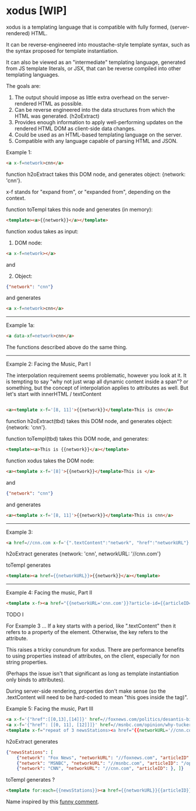 # xodus [WIP]

xodus is a templating language that is compatible with fully formed, (server-rendered) HTML.

It can be reverse-engineered into moustache-style template syntax, such as the syntax proposed for template instantiation.

It can also be viewed as an "intermediate" templating language, generated from JS template literals, or JSX, that can be reverse compiled into other templating languages.

The goals are:

1.  The output should impose as little extra overhead on the server-rendered HTML as possible.
2.  Can be reverse engineered into the data structures from which the HTML was generated. (h2oExtract)
3.  Provides enough information to apply well-performing updates on the rendered HTML DOM as client-side data changes.
4.  Could be used as an HTML-based templating language on the server.   
4.  Compatible with any language capable of parsing HTML and JSON.

Example 1: 

```html
<a x-f=network>cnn</a>
```
function h2oExtract takes this DOM node, and generates object: {network: 'cnn'}.

x-f stands for "expand from", or "expanded from", depending on the context.

function toTempl takes this node and  generates (in memory):

```html
<template><a>{{network}}</a></template>
```


function xodus takes as input:

1. DOM node:

```html
<a x-f=network></a>
```

and 

2.  Object:

```JSON
{"network": "cnn"}
```

and generates

```html
<a x-f=network>cnn</a>
```

---

Example 1a:

```html
<a data-xf=network>cnn</a>
```

The functions described above do the same thing.

---


Example 2:  Facing the Music, Part I

The interpolation requirement seems problematic, however you look at it.  It is tempting to say "why not just wrap all dynamic content inside a span"? or something, but the concept of interpolation applies to attributes as well.  But let's start with innerHTML / textContent

```html

<a><template x-f='[8, 11]'>{{network}}</template>This is cnn</a>
```

function h2oExtract(tbd) takes this DOM node, and generates object: {network: 'cnn'}.

function toTempl(tbd) takes this DOM node, and generates:

```html
<template><a>This is {{network}}</a></template>
```

function xodus takes the DOM node:

```html
<a><template x-f='[8]'>{{network}}</template>This is </a>
```

and

```JSON
{"network": "cnn"}
```

and generates

```html
<a><template x-f='[8, 11]'>{{network}}</template>This is cnn</a>
```

 

---

Example 3:  

```html
<a href=//cnn.com x-f='{".textContent":"network", "href":"networkURL"}'>cnn</a>
```

h2oExtract generates {network: 'cnn', networkURL: '//cnn.com'}

toTempl generates 

```html
<template><a href={{networkURL}}>{{network}}</a></template>
```

---

Example 4: Facing the music, Part II

```html
<template x-f><a href="{{networkURL='cnn.com'}}?article-id={{articleID='2021/08/04/us/florida-school-mask-mandate-law/index.html'}}" x-f=networkURL>cnn</a>
```


TODO I

For Example 3 ... If a key starts with a period, like ".textContent" then it refers to a property of the element.  Otherwise, the key refers to the attribute.

This raises a tricky conundrum for xodus.  There are performance benefits to using properties instead of attributes, on the client, especially for non string properties.

(Perhaps the issue isn't that significant as long as template instantiation only binds to attributes).

During server-side rendering, properties don't make sense (so the .textContent will need to be hard-coded to mean "this goes inside the tag)".



Example 5: Facing the music, Part III

```html
<a x-f='{"href":[[0,13],[14]]}' href=//foxnews.com/politics/desantis-biden-do-job-secure-border>Fox News</a>
<a x-f='{"href": [[0, 11], [12]]]}' href=//msnbc.com/opinion/why-tucker-carlson-s-trip-budapest-bad-news-america-n1275881>MSNBC</a>
<template x-f="repeat of 3 newsStations><a href="{{networkURL='//cnn.com'}}{{articleID='/2021/08/04/us/florida-school-mask-mandate-law/index.html'}}" x-f=networkURL>CNN</a></template>
```

h2oExtract generates 

```JSON
{"newsStations": [
    {"network": "Fox News", "networkURL": "//foxnews.com", "articleID": "/politics/desantis-biden-do-job-secure-border"}, 
    {"network": "MSNBC", "networkURL": "//msnbc.com", "articleID": "/opinion/why-tucker-carlson-s-trip-budapest-bad-news-america-n1275881"}, 
    {"network": "CNN", "networkURL": "//cnn.com", "articleID": }, ]}
```

toTempl generates ?

```html
<template for:each={{newsStations}}><a href={{networkURL}}{{articleID}}>{{network}}</a>
```

Name inspired by this [funny comment](https://twitter.com/davatron5000/status/1312955820137754624).

